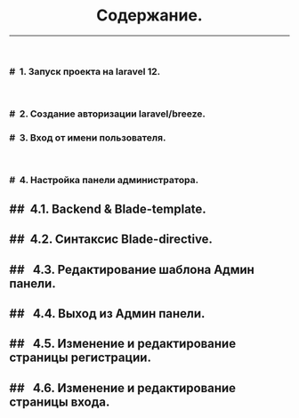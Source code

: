 <h1 align="center""> Содержание.</h1><hr><br>
<h3>#&nbsp; 1. Запуск проекта на laravel 12.</h3><br>
<h3>#&nbsp; 2. Создание авторизации laravel/breeze.</h3>
<h3>#&nbsp; 3. Вход от имени пользователя.</h3><br>
<h3>#&nbsp; 4. Настройка панели администратора.</h3>
	<h2>##&nbsp; 4.1. Backend & Blade-template.</h2>
	<h2>##&nbsp; 4.2. Синтаксис Blade-directive.</h2>
	<h2>## &nbsp 4.3. Редактирование шаблона Админ панели.</h2>
	<h2>## &nbsp 4.4. Выход из Админ панели.</h2>
	<h2>## &nbsp 4.5. Изменение и редактирование страницы регистрации.</h2>
	<h2>## &nbsp 4.6. Изменение и редактирование страницы входа.</h2>
